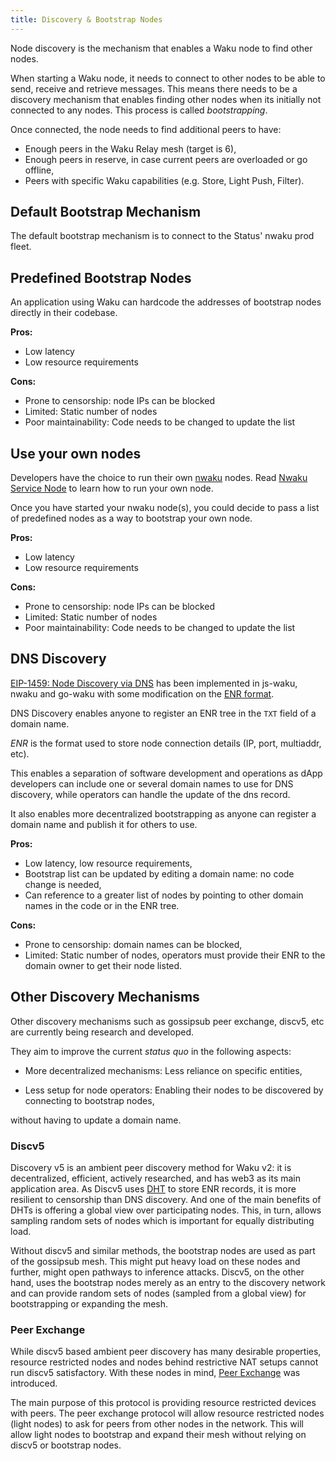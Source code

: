 ```yaml
---
title: Discovery & Bootstrap Nodes
---
```


Node discovery is the mechanism that enables a Waku node to find other nodes.

When starting a Waku node, it needs to connect to other nodes to be able to send, receive and retrieve messages.
This means there needs to be a discovery mechanism that enables finding other nodes when its initially not connected to any nodes.
This process is called _bootstrapping_.

Once connected, the node needs to find additional peers to have:

- Enough peers in the Waku Relay mesh (target is 6),
- Enough peers in reserve, in case current peers are overloaded or go offline,
- Peers with specific Waku capabilities (e.g. Store, Light Push, Filter).

## Default Bootstrap Mechanism

The default bootstrap mechanism is to connect to the Status' nwaku prod fleet.

## Predefined Bootstrap Nodes

An application using Waku can hardcode the addresses of bootstrap nodes directly in their codebase.

**Pros:**

- Low latency
- Low resource requirements

**Cons:**

- Prone to censorship: node IPs can be blocked
- Limited: Static number of nodes
- Poor maintainability: Code needs to be changed to update the list

## Use your own nodes

Developers have the choice to run their own [nwaku](https://github.com/status-im/nim-waku/) nodes. Read [Nwaku Service Node](https://github.com/status-im/nwaku/tree/master/docs/operators) to learn how to run your own node.

Once you have started your nwaku node(s), you could decide to pass a list of predefined nodes as a way to bootstrap your own node.

**Pros:**

- Low latency
- Low resource requirements

**Cons:**

- Prone to censorship: node IPs can be blocked
- Limited: Static number of nodes
- Poor maintainability: Code needs to be changed to update the list

## DNS Discovery

[EIP-1459: Node Discovery via DNS](https://eips.ethereum.org/EIPS/eip-1459) has been implemented in js-waku, nwaku and go-waku with some modification on the [ENR format](https://rfc.vac.dev/spec/31/).

DNS Discovery enables anyone to register an ENR tree in the `TXT` field of a domain name.

_ENR_ is the format used to store node connection details (IP, port, multiaddr, etc).

This enables a separation of software development and operations as dApp developers can include one or several domain names to use for DNS discovery, while operators can handle the update of the dns record.

It also enables more decentralized bootstrapping as anyone can register a domain name and publish it for others to use.

**Pros:**

- Low latency, low resource requirements,
- Bootstrap list can be updated by editing a domain name: no code change is needed,
- Can reference to a greater list of nodes by pointing to other domain names in the code or in the ENR tree.

**Cons:**

- Prone to censorship: domain names can be blocked,
- Limited: Static number of nodes, operators must provide their ENR to the domain owner to get their node listed.

## Other Discovery Mechanisms

Other discovery mechanisms such as gossipsub peer exchange, discv5, etc are currently being research and developed.

They aim to improve the current _status quo_ in the following aspects:

- More decentralized mechanisms: Less reliance on specific entities,

- Less setup for node operators: Enabling their nodes to be discovered by connecting to bootstrap nodes,

without having to update a domain name.

### Discv5

Discovery v5 is an ambient peer discovery method for Waku v2: it is decentralized, efficient, actively researched, and has web3 as its main application area.
As Discv5 uses [DHT](https://en.wikipedia.org/wiki/Distributed_hash_table) to store ENR records, it is more resilient to censorship than DNS discovery.
And one of the main benefits of DHTs is offering a global view over participating nodes. This, in turn, allows sampling random sets of nodes which is important for equally distributing load.

Without discv5 and similar methods, the bootstrap nodes are used as part of the gossipsub mesh. This might put heavy load on these nodes and further, might open pathways to inference attacks. Discv5, on the other hand, uses the bootstrap nodes merely as an entry to the discovery network and can provide random sets of nodes (sampled from a global view) for bootstrapping or expanding the mesh.

### Peer Exchange

While discv5 based ambient peer discovery has many desirable properties, resource restricted nodes and nodes behind restrictive NAT setups cannot run discv5 satisfactory.
With these nodes in mind, [Peer Exchange](https://rfc.vac.dev/spec/34/) was introduced.

The main purpose of this protocol is providing resource restricted devices with peers.
The peer exchange protocol will allow resource restricted nodes (light nodes) to ask for peers from other nodes in the network. This will allow light nodes to bootstrap and expand their mesh without relying on discv5 or bootstrap nodes.
